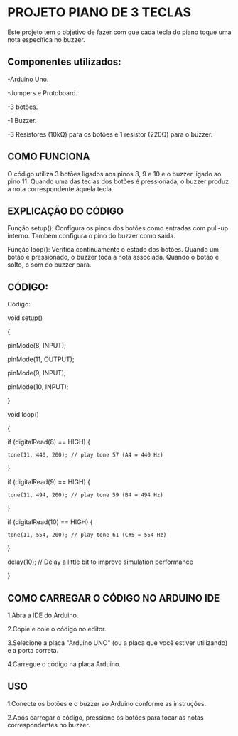 # PROJETO PIANO DE 3 TECLAS

Este projeto tem o objetivo de fazer com que cada tecla do piano toque uma nota específica no buzzer.

## Componentes utilizados:

-Arduino Uno.

-Jumpers e Protoboard.

-3 botões.

-1 Buzzer.

-3 Resistores (10kΩ) para os botões e 1 resistor (220Ω) para o buzzer.

## COMO FUNCIONA

O código utiliza 3 botões ligados aos pinos 8, 9 e 10 e o buzzer ligado ao pino 11. Quando uma das teclas dos botões é pressionada, o buzzer produz a nota correspondente àquela tecla.

## EXPLICAÇÃO DO CÓDIGO

Função setup(): Configura os pinos dos botões como entradas com pull-up interno. Também configura o pino do buzzer como saída.

Função loop(): Verifica continuamente o estado dos botões. Quando um botão é pressionado, o buzzer toca a nota associada. Quando o botão é solto, o som do buzzer para.

## CÓDIGO:

Código:

void setup()

{

  pinMode(8, INPUT);

  pinMode(11, OUTPUT);

  pinMode(9, INPUT);

  pinMode(10, INPUT);

}

void loop()

{

  if (digitalRead(8) == HIGH) {

    tone(11, 440, 200); // play tone 57 (A4 = 440 Hz)

  }

  if (digitalRead(9) == HIGH) {

    tone(11, 494, 200); // play tone 59 (B4 = 494 Hz)

  }

  if (digitalRead(10) == HIGH) {

    tone(11, 554, 200); // play tone 61 (C#5 = 554 Hz)

  }

  delay(10); // Delay a little bit to improve simulation performance

}




## COMO CARREGAR O CÓDIGO NO ARDUINO IDE

1.Abra a IDE do Arduino.

2.Copie e cole o código no editor.

3.Selecione a placa "Arduino UNO" (ou a placa que você estiver utilizando) e a porta correta.

4.Carregue o código na placa Arduino.



## USO

1.Conecte os botões e o buzzer ao Arduino conforme as instruções.

2.Após carregar o código, pressione os botões para tocar as notas correspondentes no buzzer.
